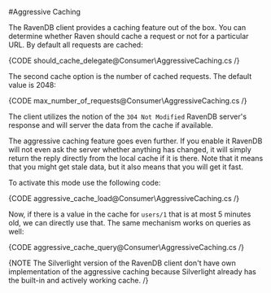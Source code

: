 #Aggressive Caching

The RavenDB client provides a caching feature out of the box. You can determine whether Raven should cache a request or not for a particular URL. By default all requests are cached:

{CODE should_cache_delegate@Consumer\AggressiveCaching.cs /}

The second cache option is the number of cached requests. The default value is 2048:

{CODE max_number_of_requests@Consumer\AggressiveCaching.cs /}

The client utilizes the notion of the `304 Not Modified` RavenDB server's response and will server the data from the cache if available. 

The aggressive caching feature goes even further. If you enable it RavenDB will not even ask the server whether anything has changed,
it will simply return the reply directly from the local cache if it is there. Note that it means that you might get stale data, but it also means that you will get it fast.

To activate this mode use the following code:

{CODE aggressive_cache_load@Consumer\AggressiveCaching.cs /}

Now, if there is a value in the cache for `users/1` that is at most 5 minutes old, we can directly use that. The same mechanism works on queries as well:

{CODE aggressive_cache_query@Consumer\AggressiveCaching.cs /}

{NOTE The Silverlight version of the RavenDB client don't have own implementation of the aggressive caching because Silverlight already has the built-in and actively working cache. /}